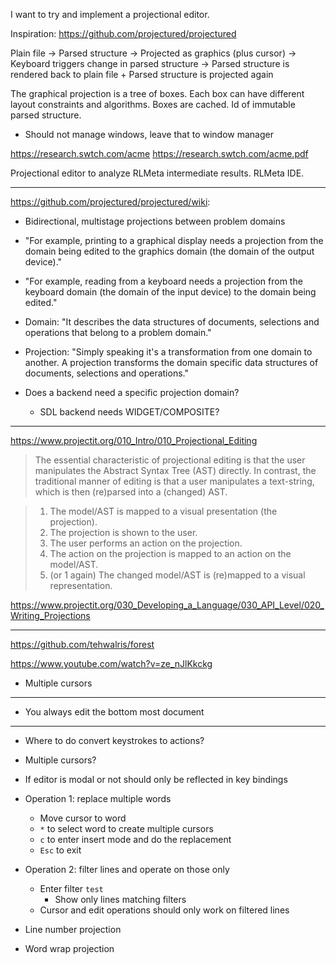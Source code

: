 I want to try and implement a projectional editor.

Inspiration: https://github.com/projectured/projectured

Plain file ->
Parsed structure ->
Projected as graphics (plus cursor) ->
Keyboard triggers change in parsed structure ->
    Parsed structure is rendered back to plain file
    +
    Parsed structure is projected again

The graphical projection is a tree of boxes. Each box can have different layout
constraints and algorithms. Boxes are cached. Id of immutable parsed
structure.

* Should not manage windows, leave that to window manager

https://research.swtch.com/acme
https://research.swtch.com/acme.pdf

Projectional editor to analyze RLMeta intermediate results. RLMeta IDE.

---

https://github.com/projectured/projectured/wiki:

* Bidirectional, multistage projections between problem domains

* "For example, printing to a graphical display needs a projection from the
  domain being edited to the graphics domain (the domain of the output
  device)."

* "For example, reading from a keyboard needs a projection from the keyboard
  domain (the domain of the input device) to the domain being edited."

* Domain: "It describes the data structures of documents, selections and
  operations that belong to a problem domain."

* Projection: "Simply speaking it's a transformation from one domain to
  another. A projection transforms the domain specific data structures of
  documents, selections and operations."

* Does a backend need a specific projection domain?

    * SDL backend needs WIDGET/COMPOSITE?

---

https://www.projectit.org/010_Intro/010_Projectional_Editing

> The essential characteristic of projectional editing is that the user
> manipulates the Abstract Syntax Tree (AST) directly. In contrast, the
> traditional manner of editing is that a user manipulates a text-string, which
> is then (re)parsed into a (changed) AST.

> 1. The model/AST is mapped to a visual presentation (the projection).
> 2. The projection is shown to the user.
> 3. The user performs an action on the projection.
> 4. The action on the projection is mapped to an action on the model/AST.
> 5. (or 1 again) The changed model/AST is (re)mapped to a visual representation.

https://www.projectit.org/030_Developing_a_Language/030_API_Level/020_Writing_Projections

---

https://github.com/tehwalris/forest

https://www.youtube.com/watch?v=ze_nJlKkckg

* Multiple cursors

---

* You always edit the bottom most document

---

* Where to do convert keystrokes to actions?
* Multiple cursors?
* If editor is modal or not should only be reflected in key bindings

* Operation 1: replace multiple words
    * Move cursor to word
    * `*` to select word to create multiple cursors
    * `c` to enter insert mode and do the replacement
    * `Esc` to exit

* Operation 2: filter lines and operate on those only
    * Enter filter `test`
        * Show only lines matching filters
    * Cursor and edit operations should only work on filtered lines

* Line number projection

* Word wrap projection
